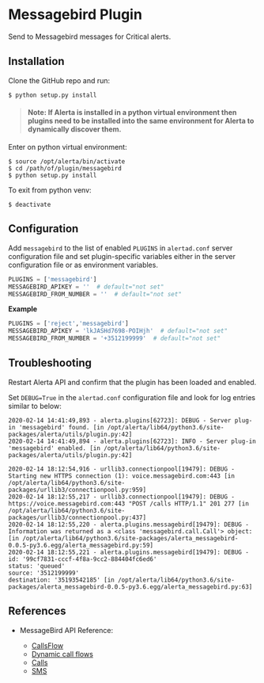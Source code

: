 Messagebird Plugin
===================

Send to Messagebird messages for Critical alerts.

Installation
------------

Clone the GitHub repo and run:

    $ python setup.py install

> #### Note: If Alerta is installed in a python virtual environment then plugins need to be installed into the same environment for Alerta to dynamically discover them. 

Enter on python virtual environment:

    $ source /opt/alerta/bin/activate
    $ cd /path/of/plugin/messagebird
    $ python setup.py install

To exit from python venv:

    $ deactivate

Configuration
-------------

Add `messagebird` to the list of enabled `PLUGINS` in `alertad.conf` server
configuration file and set plugin-specific variables either in the
server configuration file or as environment variables.

```python
PLUGINS = ['messagebird']
MESSAGEBIRD_APIKEY = ''  # default="not set"
MESSAGEBIRD_FROM_NUMBER = ''  # default="not set"
```

**Example**

```python
PLUGINS = ['reject','messagebird']
MESSAGEBIRD_APIKEY = 'lkJASHd7698-POIHjh'  # default="not set"
MESSAGEBIRD_FROM_NUMBER = '+3512199999'  # default="not set"
```

Troubleshooting
---------------

Restart Alerta API and confirm that the plugin has been loaded and enabled.

Set `DEBUG=True` in the `alertad.conf` configuration file and look for log
entries similar to below:

```
2020-02-14 14:41:49,893 - alerta.plugins[62723]: DEBUG - Server plug-in 'messagebird' found. [in /opt/alerta/lib64/python3.6/site-packages/alerta/utils/plugin.py:42]
2020-02-14 14:41:49,894 - alerta.plugins[62723]: INFO - Server plug-in 'messagebird' enabled. [in /opt/alerta/lib64/python3.6/site-packages/alerta/utils/plugin.py:42]
```
```
2020-02-14 18:12:54,916 - urllib3.connectionpool[19479]: DEBUG - Starting new HTTPS connection (1): voice.messagebird.com:443 [in /opt/alerta/lib64/python3.6/site-packages/urllib3/connectionpool.py:959]
2020-02-14 18:12:55,217 - urllib3.connectionpool[19479]: DEBUG - https://voice.messagebird.com:443 "POST /calls HTTP/1.1" 201 277 [in /opt/alerta/lib64/python3.6/site-packages/urllib3/connectionpool.py:437]
2020-02-14 18:12:55,220 - alerta.plugins.messagebird[19479]: DEBUG - Information was returned as a <class 'messagebird.call.Call'> object: 
[in /opt/alerta/lib64/python3.6/site-packages/alerta_messagebird-0.0.5-py3.6.egg/alerta_messagebird.py:59]
2020-02-14 18:12:55,221 - alerta.plugins.messagebird[19479]: DEBUG - id: '99cf7831-cccf-4f8a-9cc2-884404fc6ed6'
status: 'queued'
source: '3512199999'
destination: '35193542185' [in /opt/alerta/lib64/python3.6/site-packages/alerta_messagebird-0.0.5-py3.6.egg/alerta_messagebird.py:63]
```

References
----------

  * MessageBird API Reference:
    
    - [CallsFlow](https://developers.messagebird.com/api/voice-calling#call-flows)
    - [Dynamic call flows](https://developers.messagebird.com/api/voice-calling#dynamic-call-flows)
    - [Calls](https://developers.messagebird.com/api/voice-calling#calls)
    - [SMS](https://developers.messagebird.com/api/sms-messaging#programmable-sms)